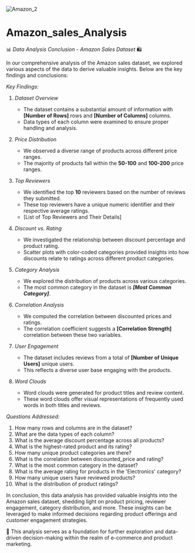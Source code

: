 

![Amazon_2](https://github.com/imaayushi/Amazon_sales_Analysis/assets/127472857/e69dfd83-9af1-4ab5-b956-94498392b72b)


# Amazon_sales_Analysis
📊 *Data Analysis Conclusion - Amazon Sales Dataset* 🛍

In our comprehensive analysis of the Amazon sales dataset, we explored various aspects of the data to derive valuable insights. Below are the key findings and conclusions:

*Key Findings:*

1. *Dataset Overview*
   - The dataset contains a substantial amount of information with **[Number of Rows]** rows and **[Number of Columns]** columns.
   - Data types of each column were examined to ensure proper handling and analysis.

2. *Price Distribution*
   - We observed a diverse range of products across different price ranges.
   - The majority of products fall within the **50-100** and **100-200** price ranges.

3. *Top Reviewers*
   - We identified the top **10** reviewers based on the number of reviews they submitted.
   - These top reviewers have a unique numeric identifier and their respective average ratings.
   - [List of Top Reviewers and Their Details]

4. *Discount vs. Rating*
   - We investigated the relationship between discount percentage and product rating.
   - Scatter plots with color-coded categories provided insights into how discounts relate to ratings across different product categories.

5. *Category Analysis*
   - We explored the distribution of products across various categories.
   - The most common category in the dataset is ***[Most Common Category]***.

6. *Correlation Analysis*
   - We computed the correlation between discounted prices and ratings.
   - The correlation coefficient suggests a **[Correlation Strength]** correlation between these two variables.

7. *User Engagement*
   - The dataset includes reviews from a total of **[Number of Unique Users]** unique users.
   - This reflects a diverse user base engaging with the products.

8. *Word Clouds*
   - Word clouds were generated for product titles and review content.
   - These word clouds offer visual representations of frequently used words in both titles and reviews.

*Questions Addressed:*

1. How many rows and columns are in the dataset?
2. What are the data types of each column?
3. What is the average discount percentage across all products?
4. What is the highest-rated product and its rating?
5. How many unique product categories are there?
6. What is the correlation between discounted_price and rating?
7. What is the most common category in the dataset?
8. What is the average rating for products in the 'Electronics' category?
9. How many unique users have reviewed products?
10. What is the distribution of product ratings?

In conclusion, this data analysis has provided valuable insights into the Amazon sales dataset, shedding light on product pricing, reviewer engagement, category distribution, and more. These insights can be leveraged to make informed decisions regarding product offerings and customer engagement strategies.

🚀 This analysis serves as a foundation for further exploration and data-driven decision-making within the realm of e-commerce and product marketing.
